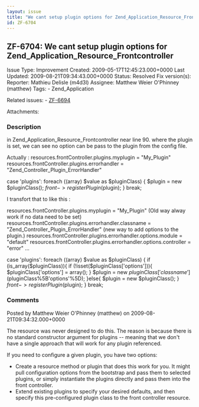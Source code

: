 ```yaml
---
layout: issue
title: "We cant setup plugin options for Zend_Application_Resource_Frontcontroller"
id: ZF-6704
---
```


ZF-6704: We cant setup plugin options for Zend\_Application\_Resource\_Frontcontroller 
---------------------------------------------------------------------------------------

 Issue Type: Improvement Created: 2009-05-17T12:45:23.000+0000 Last Updated: 2009-08-21T09:34:43.000+0000 Status: Resolved Fix version(s): 
 Reporter:  Mathieu Delisle (m4d3l)  Assignee:  Matthew Weier O'Phinney (matthew)  Tags: - Zend\_Application
 
 Related issues: - [ZF-6694](/issues/browse/ZF-6694)
 
 Attachments: 
### Description

in Zend\_Application\_Resource\_Frontcontroller near line 90. where the plugin is set, we can see no option can be pass to the plugin from the config file.

Actually : resources.frontController.plugins.myplugin = "My\_Plugin" resources.frontController.plugins.errorhandler = "Zend\_Controller\_Plugin\_ErrorHandler"

case 'plugins': foreach ((array) $value as $pluginClass) { $plugin = new $pluginClass(); $front->registerPlugin($plugin); } break;

I transfort that to like this :

resources.frontController.plugins.myplugin = "My\_Plugin" (Old way alway work if no data need to be set) resources.frontController.plugins.errorhandler.classname = "Zend\_Controller\_Plugin\_ErrorHandler" (new way to add options to the plugin.) resources.frontController.plugins.errorhandler.options.module = "default" resources.frontController.plugins.errorhandler.options.controller = "error" ...

case 'plugins': foreach ((array) $value as $pluginClass) { if (is\_array($pluginClass)){ if (!isset($pluginClass['options'])){ $pluginClass['options'] = array(); } $plugin = new $pluginClass['classname']($pluginClass%5B'options'%5D); }else{ $plugin = new $pluginClass(); } $front->registerPlugin($plugin); } break;

 

 

### Comments

Posted by Matthew Weier O'Phinney (matthew) on 2009-08-21T09:34:32.000+0000

The resource was never designed to do this. The reason is because there is no standard constructor argument for plugins -- meaning that we don't have a single approach that will work for any plugin referenced.

If you need to configure a given plugin, you have two options:

- Create a resource method or plugin that does this work for you. It might pull configuration options from the bootstrap and pass them to selected plugins, or simply instantiate the plugins directly and pass them into the front controller.
- Extend existing plugins to specify your desired defaults, and then specify this pre-configured plugin class to the front controller resource.
 


 